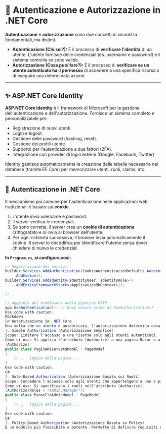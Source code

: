 # 🔐 Autenticazione e Autorizzazione in .NET Core

**Autenticazione** e **autorizzazione** sono due concetti di sicurezza fondamentali, ma distinti.

*   **Autenticazione (Chi sei?):** È il processo di **verificare l'identità** di un utente. L'utente fornisce delle credenziali (es. username e password) e il sistema controlla se sono valide.
*   **Autorizzazione (Cosa puoi fare?):** È il processo di **verificare se un utente autenticato ha il permesso** di accedere a una specifica risorsa o di eseguire una determinata azione.

---

## ✨ ASP.NET Core Identity

**ASP.NET Core Identity** è il framework di Microsoft per la gestione dell'autenticazione e dell'autorizzazione. Fornisce un sistema completo e personalizzabile per:
*   Registrazione di nuovi utenti.
*   Login e logout.
*   Gestione delle password (hashing, reset).
*   Gestione dei profili utente.
*   Supporto per l'autenticazione a due fattori (2FA).
*   Integrazione con provider di login esterni (Google, Facebook, Twitter).

Identity gestisce automaticamente la creazione delle tabelle necessarie nel database (tramite EF Core) per memorizzare utenti, ruoli, claims, etc.

---

## 🔑 Autenticazione in .NET Core

Il meccanismo più comune per l'autenticazione nelle applicazioni web tradizionali è basato sui **cookie**.
1.  L'utente invia username e password.
2.  Il server verifica le credenziali.
3.  Se sono corrette, il server crea un **cookie di autenticazione** crittografato e lo invia al browser dell'utente.
4.  Per ogni richiesta successiva, il browser invia automaticamente il cookie. Il server lo decodifica per identificare l'utente senza dover chiedere di nuovo le credenziali.

**In `Program.cs`, si configura così:**
```csharp
// Registrazione dei servizi
builder.Services.AddAuthentication(CookieAuthenticationDefaults.AuthenticationScheme)
    .AddCookie();
builder.Services.AddIdentity<IdentityUser, IdentityRole>()
    .AddEntityFrameworkStores<ApplicationDbContext>();

// ...

// Aggiunta del middleware nella pipeline HTTP
app.UseAuthentication(); // Deve venire prima di UseAuthorization()
Use code with caution.
Markdown
👮‍♂️ Autorizzazione in .NET Core
Una volta che un utente è autenticato, l'autorizzazione determina cosa può fare.
1. Simple Authorization (Autorizzazione Semplice)
Scopo: Limitare l'accesso a una risorsa solo agli utenti autenticati.
Come si usa: Si applica l'attributo [Authorize] a una pagina Razor o a un controller MVC.
[Authorize]
public class PaginaRiservataModel : PageModel
{
    // ... logica della pagina ...
}
Use code with caution.
C#
2. Role-Based Authorization (Autorizzazione Basata sui Ruoli)
Scopo: Concedere l'accesso solo agli utenti che appartengono a uno o più ruoli specifici (es. "Admin", "Manager", "User").
Come si usa: Si specificano i ruoli nell'attributo [Authorize].
[Authorize(Roles = "Admin,Manager")]
public class PannelloAdminModel : PageModel
{
    // ... logica della pagina ...
}
Use code with caution.
C#
3. Policy-Based Authorization (Autorizzazione Basata su Policy)
È un modello più flessibile e potente. Permette di definire requisiti di autorizzazione complessi ("policy") che possono basarsi non solo sui ruoli, ma anche su altre informazioni dell'utente (claims), come l'età, la nazionalità, o permessi specifici.
